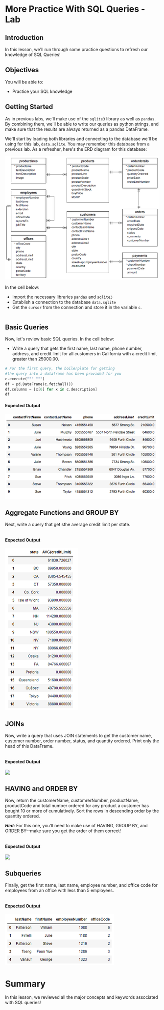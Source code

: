 
# More Practice With SQL Queries - Lab

## Introduction

In this lesson, we'll run through some practice questions to refresh our knowledge of SQL Queries!

## Objectives

You will be able to:

- Practice your SQL knowledge

## Getting Started

As in previous labs, we'll make use of the `sqlite3` library as well as `pandas`. By combining them, we'll be able to write our queries as python strings, and make sure that the results are always returned as a pandas DataFrame. 

We'll start by loading both libraries and connecting to the database we'll be using for this lab, `data.sqlite`. You may remember this database from a previous lab. As a refresher, here's the ERD diagram for this database: 

<img src='images/Database-Schema.png'>

In the cell below:

* Import the necessary libraries `pandas` and `sqlite3`
* Establish a connection to the database `data.sqlite`
* Get the `cursor` from the connection and store it in the variable `c`.


```python

```

## Basic Queries

Now, let's review basic SQL queries. In the cell below:

* Write a query that gets the first name, last name, phone number, address, and credit limit for all customers in California with a credit limit greater than 25000.00. 


```python
# For the first query, the boilerplate for getting 
#the query into a dataframe has been provided for you
c.execute(""" """)
df = pd.DataFrame(c.fetchall())
df.columns = [x[0] for x in c.description]
df
```

#### Expected Output

<img src='images/expected-output-1.png'>

## Aggregate Functions and GROUP BY

Next, write a query that get sthe average credit limit per state.


```python

```

#### Expected Output

<img src='images/expected-output-2.png'>

## JOINs

Now, write a query that uses JOIN statements to get the customer name, customer number, order number, status, and quantity ordered. Print only the head of this DataFrame. 


```python

```

#### Expected Output

<img src='images/joins.png'>

## HAVING and ORDER BY

Now, return the customerName, customrerNumber, productName, productCode and total number ordered for any product a customer has bought 10 or more of cumulatively. Sort the rows in descending order by the quantity ordered. 

**_Hint_**: For this one, you'll need to make use of HAVING, GROUP BY, and ORDER BY--make sure you get the order of them correct!


```python

```

#### Expected Output

<img src='images/having_order.png'>

## Subqueries

Finally, get the first name, last name, employee number, and office code for employees from an office with less than 5 employees. 


```python

```

#### Expected Output

<img src='images/expected-output-5.png'>

# Summary

In this lesson, we reviewed all the major concepts and keywords associated with SQL queries!

